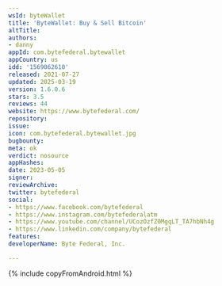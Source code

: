```yaml
---
wsId: byteWallet
title: 'ByteWallet: Buy & Sell Bitcoin'
altTitle: 
authors:
- danny
appId: com.bytefederal.bytewallet
appCountry: us
idd: '1569062610'
released: 2021-07-27
updated: 2025-03-19
version: 1.6.0.6
stars: 3.5
reviews: 44
website: https://www.bytefederal.com/
repository: 
issue: 
icon: com.bytefederal.bytewallet.jpg
bugbounty: 
meta: ok
verdict: nosource
appHashes: 
date: 2023-05-05
signer: 
reviewArchive: 
twitter: bytefederal
social:
- https://www.facebook.com/bytefederal
- https://www.instagram.com/bytefederalatm
- https://www.youtube.com/channel/UCozOzfZ0MgqLT_TA7hbNh4g
- https://www.linkedin.com/company/bytefederal
features: 
developerName: Byte Federal, Inc.

---
```


{% include copyFromAndroid.html %}
